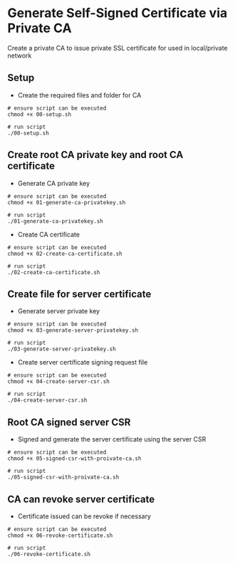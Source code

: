 # Generate Self-Signed Certificate via Private CA
Create a private CA to issue private SSL certificate for used in local/private network

## Setup
- Create the required files and folder for CA
```
# ensure script can be executed
chmod +x 00-setup.sh

# run script
./00-setup.sh
```

## Create root CA private key and root CA certificate
- Generate CA private key
```
# ensure script can be executed
chmod +x 01-generate-ca-privatekey.sh

# run script
./01-generate-ca-privatekey.sh
```

- Create CA certificate
```
# ensure script can be executed
chmod +x 02-create-ca-certificate.sh

# run script
./02-create-ca-certificate.sh
```

## Create file for server certificate
- Generate server private key
```
# ensure script can be executed
chmod +x 03-generate-server-privatekey.sh

# run script
./03-generate-server-privatekey.sh
```

- Create server certificate signing request file
```
# ensure script can be executed
chmod +x 04-create-server-csr.sh

# run script
./04-create-server-csr.sh
```

## Root CA signed server CSR
- Signed and generate the server certificate using the server CSR
```
# ensure script can be executed
chmod +x 05-signed-csr-with-proivate-ca.sh

# run script
./05-signed-csr-with-proivate-ca.sh
```

## CA can revoke server certificate
- Certificate issued can be revoke if necessary
```
# ensure script can be executed
chmod +x 06-revoke-certificate.sh

# run script
./06-revoke-certificate.sh
```
